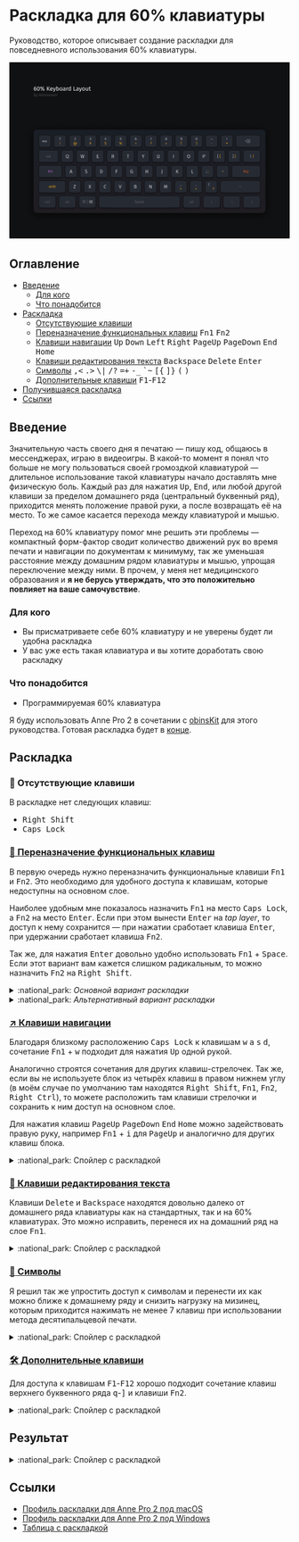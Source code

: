# Раскладка для 60% клавиатуры

Руководство, которое описывает создание раскладки для повседневного использования 60% клавиатуры.

![Keyboard Layout](./img/keyboard-layout.jpg)

## Оглавление

* [Введение](#введение)
    * [Для кого](#для-кого)
    * [Что понадобится](#что-понадобится)
* [Раскладка](#раскладка)
    * [Отсутствующие клавиши](#-отсутствующие-клавиши)
    * [Переназначение функциональных клавиш](#-переназначение-функциональных-клавиш)
    <kbd>Fn1</kbd> <kbd>Fn2</kbd>
    * [Клавиши навигации](#-клавиши-навигации)
     <kbd>Up</kbd> <kbd>Down</kbd> <kbd>Left</kbd> <kbd>Right</kbd> <kbd>PageUp</kbd>
     <kbd>PageDown</kbd> <kbd>End</kbd> <kbd>Home</kbd>
    * [Клавиши редактирования текста](#-клавиши-редактирования-текста)
     <kbd>Backspace</kbd> <kbd>Delete</kbd> <kbd>Enter</kbd>
    * [Символы](#-символы)
     <kbd>,&lt;</kbd> <kbd>.&gt;</kbd> <kbd>\\&#124;</kbd> <kbd>/?</kbd>
     <kbd>=+</kbd> <kbd>-_</kbd> <kbd>\`~</kbd> <kbd>\[\{</kbd>
     <kbd>\]\}</kbd> <kbd>\(</kbd> <kbd>\)</kbd>
    * [Дополнительные клавиши](#-дополнительные-клавиши)
     <kbd>F1</kbd>-<kbd>F12</kbd>
* [Получившаяся раскладка](#результат)
* [Ссылки](#ссылки)

## Введение

Значительную часть своего дня я печатаю — пишу код, общаюсь в мессенджерах, играю в видеоигры. В какой-то момент я понял что больше не могу пользоваться своей громоздкой клавиатурой — длительное использование такой клавиатуры начало доставлять мне физическую боль. Каждый раз для нажатия <kbd>Up</kbd>, <kbd>End</kbd>, или любой другой клавиши за пределом домашнего ряда (центральный буквенный ряд), приходится менять положение правой руки, а после возвращать её на место. То же самое касается перехода между клавиатурой и мышью.

Переход на 60% клавиатуру помог мне решить эти проблемы — компактный форм-фактор сводит количество движений рук во время печати и навигации по документам к минимуму, так же уменьшая расстояние между домашним рядом клавиатуры и мышью, упрощая переключение между ними. В прочем, у меня нет медицинского образования и **я не берусь утверждать, что это положительно повлияет на ваше самочувствие**.

### Для кого

* Вы присматриваете себе 60% клавиатуру и не уверены будет ли удобна раскладка
* У вас уже есть такая клавиатура и вы хотите доработать свою раскладку

### Что понадобится

* Программируемая 60% клавиатура

Я буду использовать Anne Pro 2 в сочетании с [obinsKit](http://en.obins.net/obinskit) для этого руководства. Готовая раскладка будет в [конце](#ссылки). 


## Раскладка

### :no_entry_sign: Отсутствующие клавиши

В раскладке нет следующих клавиш:

* <kbd>Right Shift</kbd>
* <kbd>Caps Lock</kbd>

### [:arrows_counterclockwise: Переназначение функциональных клавиш](./layout_table.md#основной-вариант-раскладки)

В первую очередь нужно переназначить функциональные клавиши <kbd>Fn1</kbd> и <kbd>Fn2</kbd>. Это необходимо для удобного доступа к клавишам, которые недоступны на основном слое.

Наиболее удобным мне показалось назначить <kbd>Fn1</kbd> на место <kbd>Caps Lock</kbd>, а <kbd>Fn2</kbd> на место <kbd>Enter</kbd>. Если при этом вынести <kbd>Enter</kbd> на *tap layer*, то доступ к нему сохранится — при нажатии сработает клавиша <kbd>Enter</kbd>, при удержании сработает клавиша <kbd>Fn2</kbd>.

Так же, для нажатия <kbd>Enter</kbd> довольно удобно использовать <kbd>Fn1</kbd> + <kbd>Space</kbd>.
Если этот вариант вам кажется слишком радикальным, то можно назначить <kbd>Fn2</kbd> на <kbd>Right Shift</kbd>.

<details>
  <summary>:national_park: <i>Основной вариант раскладки</i></summary>
  
  ![Основная раскладка клавиш Fn1, Fn2, Enter](/img/fn.jpg)
  ![Раскладка клавиш на tap layer](/img/tap.jpg)
</details>

<details>
  <summary>:national_park: <i>Альтернативный вариант раскладки</i></summary>
  
  ![Альтернативная раскладка клавиш Fn1, Fn2](/img/fn-alt.jpg)
</details>


### [:arrow_upper_right: Клавиши навигации](./layout_table.md#клавиши-навигации)

Благодаря близкому расположению <kbd>Caps Lock</kbd> к клавишам <kbd>w</kbd> <kbd>a</kbd> <kbd>s</kbd> <kbd>d</kbd>, сочетание <kbd>Fn1</kbd> + <kbd>w</kbd> подходит для нажатия <kbd>Up</kbd> одной рукой.

Аналогично строятся сочетания для других клавиш-стрелочек. Так же, если вы не используете блок из четырёх клавиш в правом нижнем углу (в моём случае по умолчанию там находятся <kbd>Right Shift</kbd>, <kbd>Fn1</kbd>, <kbd>Fn2</kbd>, <kbd>Right Ctrl</kbd>), то можете расположить там клавиши стрелочки и сохранить к ним доступ на основном слое.

Для нажатия клавиш <kbd>PageUp</kbd> <kbd>PageDown</kbd> <kbd>End</kbd> <kbd>Home</kbd> можно задействовать правую руку, например <kbd>Fn1</kbd> + <kbd>i</kbd> для <kbd>PageUp</kbd> и аналогично для других клавиш блока.

<details>
  <summary>:national_park: Спойлер с раскладкой</summary>
  
  ![Раскладка клавиш навигации](/img/navigation.jpg)
</details>


### [:pencil: Клавиши редактирования текста](./layout_table.md#клавиши-редактирования-текста)

Клавиши <kbd>Delete</kbd> и <kbd>Backspace</kbd> находятся довольно далеко от домашнего ряда клавиатуры как на стандартных, так и на 60% клавиатурах. Это можно исправить, перенеся их на домашний ряд на слое <kbd>Fn1</kbd>.

<details>
  <summary>:national_park: Спойлер с раскладкой</summary>
  
  ![Раскладка клавиш редактирования](/img/editing.jpg)
</details>


### [:symbols: Символы](./layout_table.md#символы)

Я решил так же упростить доступ к символам и перенести их как можно ближе к домашнему ряду и снизить нагрузку на мизинец, которым приходится нажимать не менее 7 клавиш при использовании метода десятипальцевой печати.

<details>
  <summary>:national_park: Спойлер с раскладкой</summary>
  
  ![Раскладка клавиш символов](/img/characters.jpg)
</details>


### [:hammer_and_wrench: Дополнительные клавиши](./layout_table.md#дополнительные-клавиши)

Для доступа к клавишам <kbd>F1</kbd>-<kbd>F12</kbd> хорошо подходит сочетание клавиш верхнего буквенного ряда <kbd>q</kbd>-<kbd>]</kbd> и клавиши <kbd>Fn2</kbd>.

<details>
  <summary>:national_park: Спойлер с раскладкой</summary>
  
  ![Раскладка клавиш f1-f12](/img/f1-f12.jpg)
</details>


## Результат

<details>
  <summary>:national_park: Спойлер с раскладкой</summary>

  ![Основной слой](/img/result-default.jpg)
  ![Слой Fn1](/img/result-Fn1.jpg)
  ![Слой Fn2](/img/result-Fn2.jpg)
  ![Tap layer](/img/result-tap.jpg)
</details>

## Ссылки

* [Профиль раскладки для Anne Pro 2 под macOS](https://github.com/astronautr/keyboard-layout/releases/download/v1.0.0/ap2_macOS.json)
* [Профиль раскладки для Anne Pro 2 под Windows](https://github.com/astronautr/keyboard-layout/releases/download/v1.0.0/ap2_Windows.json)
* [Таблица с раскладкой](./layout_table.md)